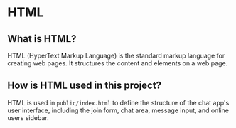 # HTML

## What is HTML?
HTML (HyperText Markup Language) is the standard markup language for creating web pages. It structures the content and elements on a web page.

## How is HTML used in this project?
HTML is used in `public/index.html` to define the structure of the chat app's user interface, including the join form, chat area, message input, and online users sidebar. 